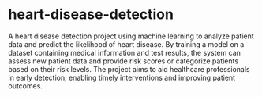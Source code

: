 # heart-disease-detection

A heart disease detection project using machine learning to analyze patient data and predict the likelihood of heart disease. By training a model on a dataset containing medical information and test results, the system can assess new patient data and provide risk scores or categorize patients based on their risk levels. The project aims to aid healthcare professionals in early detection, enabling timely interventions and improving patient outcomes.
